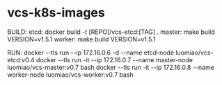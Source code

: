 # vcs-k8s-images

BUILD:
etcd: 
docker build -t [REPO]/vcs-etcd:[TAG] .
master:
make build VERSION=v1.5.1
worker:
make build VERSION=v1.5.1

RUN:
docker --tls run --ip 172.16.0.6 -d --name etcd-node luomiao/vcs-etcd:v0.4
docker --tls run -it --ip 172.16.0.7 --name master-node luomiao/vcs-master:v0.7 bash
docker --tls run -it --ip 172.16.0.8 --name worker-node luomiao/vcs-worker:v0.7 bash
